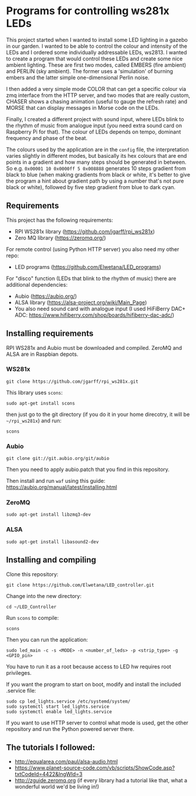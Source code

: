 # Programs for controlling ws281x LEDs

This project started when I wanted to install some LED lighting in a gazebo in our garden. 
I wanted to be able to control the colour and intensity of the LEDs and I ordered some 
individually addressable LEDs, ws2813. I wanted to create a program that would control
these LEDs and create some nice ambient lighting. These are first two modes, called
EMBERS (fire ambient) and PERLIN (sky ambient). The former uses a 'simulation' of burning
embers and the latter simple one-dimensional Perlin noise.

I then added a very simple mode COLOR that can get a specific colour via zmq interface from
the HTTP server, and two modes that are really custom, CHASER shows a chasing animation 
(useful to gauge the refresh rate) and MORSE that can display messages in Morse code on
the LEDs.

Finally, I created a different project with sound input, where LEDs blink to the rhythm
of music from analogue input (you need extra sound card on Raspberry Pi for that). The
colour of LEDs depends on tempo, dominant frequency and phase of the beat.

The colours used by the application are in the `config` file, the interpretation varies
slightly in different modes, but basically its hex colours that are end points in a 
gradient and how many steps should be generated in between. So e.g. `0x00001 10 0x0000ff
5 0x008888` generates 10 steps gradient from black to blue (when making gradients from
black or white, it's better to give the program a hint about gradient path by using a 
number that's not pure black or white), followed by five step gradient from blue to dark
cyan.

## Requirements

This project has the following requirements:

* RPI WS281x library (https://github.com/jgarff/rpi_ws281x)
* Zero MQ library (https://zeromq.org/)

For remote control (using Python HTTP server) you also need my other repo:

* LED programs (https://github.com/Elwetana/LED_programs)

For "disco" function (LEDs that blink to the rhythm of music) there are additional dependencies:

* Aubio (https://aubio.org/) 
* ALSA library (https://alsa-project.org/wiki/Main_Page)
* You also need sound card with analogue input (I used HiFiBerry DAC+ ADC: https://www.hifiberry.com/shop/boards/hifiberry-dac-adc/)

## Installing requirements

RPI WS281x and Aubio must be downloaded and compiled. ZeroMQ and ALSA are in Raspbian depots.

### WS281x

`git clone https://github.com/jgarff/rpi_ws281x.git`

This library uses `scons`:

`sudo apt-get install scons`

then just go to the git directory (if you do it in your home direcotry, it will be `~/rpi_ws281x`) and run:

`scons`

### Aubio

`git clone git://git.aubio.org/git/aubio`

Then you need to apply aubio.patch that you find in this repository.

Then install and run `waf` using this guide: https://aubio.org/manual/latest/installing.html

### ZeroMQ

`sudo apt-get install libzmq3-dev`

### ALSA

`sudo apt-get install libasound2-dev`

## Installing and compiling

Clone this repository: 

`git clone https://github.com/Elwetana/LED_controller.git`

Change into the new directory:

`cd ~/LED_Controller`

Run `scons` to compile:

`scons`

Then you can run the application:

`sudo led_main -c -s <MODE> -n <number_of_leds> -p <strip_type> -g <GPIO_pin>`

You have to run it as a root because access to LED hw requires root privileges.

If you want the program to start on boot, modify and install the included .service file:

`sudo cp led_lights.service /etc/systemd/system/`\
`sudo systemctl start led_lights.service`\
`sudo systemctl enable led_lights.service`

If you want to use HTTP server to control what mode is used, get the other repository
and run the Python powered server there.

## The tutorials I followed:

* http://equalarea.com/paul/alsa-audio.html
* https://www.planet-source-code.com/vb/scripts/ShowCode.asp?txtCodeId=4422&lngWId=3
* http://zguide.zeromq.org (if every library had a tutorial like that, what a wonderful world we'd be living in!)
